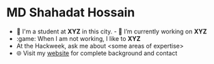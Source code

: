 # MD Shahadat Hossain  
- :school: I'm a student at **XYZ** in this city. - 
🔭 I’m currently working on  **XYZ** 
- :game: When I am not working, I like to **XYZ**
- At the Hackweek, ask me about &lt;some areas of expertise>
- 🌐 Visit my [website](https://https://hackweek-itcoocean.github.io//) for complete background and contact
